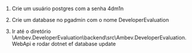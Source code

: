 1) Crie um usuário postgres com a senha 4dm1n

2) Crie um database no pgadmin com o nome DeveloperEvaluation

3) Ir até o diretório \Ambev.DeveloperEvaluation\backend\src\Ambev.DeveloperEvaluation.WebApi e rodar dotnet ef database update
